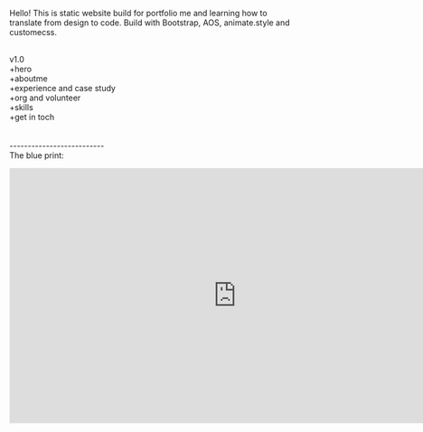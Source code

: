 Hello! This is static website build for portfolio me and learning how to translate from design to code.
Build with Bootstrap, AOS, animate.style and customecss.
<br><br>

v1.0
<br>
+hero <br>
+aboutme <br>
+experience and case study<br>
+org and volunteer<br>
+skills<br>
+get in toch<br>
<br><br>
--------------------------<br>
The blue print: <br>
<iframe style="border: 1px solid rgba(0, 0, 0, 0.1);" width="800" height="450" src="https://www.figma.com/embed?embed_host=share&url=https%3A%2F%2Fwww.figma.com%2Ffile%2FrwROg6RqK9kDzdLRm0fAH5%2Fheexid.github.io%3Fnode-id%3D1%253A3&chrome=DOCUMENTATION" allowfullscreen></iframe>
